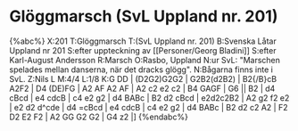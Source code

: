 # Glöggmarsch  (SvL Uppland nr. 201)

{%abc%}
X:201
T:Glöggmarsch 
T:(SvL Uppland nr. 201)
B:Svenska Låtar Uppland nr 201
S:efter uppteckning av [[Personer/Georg Bladini]]
S:efter Karl-August Andersson
R:Marsch
O:Rasbo, Uppland
N:ur SvL: "Marschen spelades mellan danserna, när det dracks glögg".
N:Bågarna finns inte i SvL.
Z:Nils L
M:4/4
L:1/8
K:G
DD | (D2G2)G2G2 | G2B2(d2B2) | B2{/B}cB A2F2 | D4 (DE)FG | A2 AF A2 AF | A2 c2 e2 c2 | 
B4 GAGF | G6 || B2 | d4 cBcd | e4 cdcB | c4 e2 g2 | d4 BABc | B2 d2 cBcd | 
e2d2c2B2 | A2 g2 f2 e2 | e2 d2 d^cde | d4 =cBcd | e4 cdcB | c4 e2 g2 | 
d4 BABc | B2 d2 c2 A2 | F2 D2 E2 F2 | A2 GG G2 G2 | G4 z2 |]
{%endabc%}

